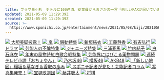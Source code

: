 ```yaml
---
title: ブラマヨ小杉　ホテルに100連泊、従業員からまさかの一言「悲しいFAXが届いていまして…」
updated: 2021-05-09 11:29:39Z
created: 2021-05-09 11:29:39Z
source: >-
  https://www.sponichi.co.jp/entertainment/news/2021/05/08/kiji/20210508s00041000459000c.html
---
```


 [![](https://www.sponichi.co.jp/entertainment/images/tokusyu/bikyakuV2.jpg) 大胆美脚披露！](https://www.sponichi.co.jp/entertainment/tokusyu/bikyaku/)  [![](https://www.sponichi.co.jp/entertainment/images/tokusyu/arashi2019.jpg) 嵐](https://www.sponichi.co.jp/entertainment/tokusyu/arashi/)  [![](https://www.sponichi.co.jp/entertainment/images/tokusyu/sodo02.jpg) 騒動特集](https://www.sponichi.co.jp/entertainment/tokusyu/sodo/)  [![](https://www.sponichi.co.jp/entertainment/images/tokusyu/aragakiyui.jpg) 新垣結衣](https://www.sponichi.co.jp/entertainment/tokusyu/aragakiyui/)  [![](https://www.sponichi.co.jp/entertainment/images/tokusyu/kudoshizuka_new.jpg) 工藤静香](https://www.sponichi.co.jp/entertainment/tokusyu/kudoshizuka/)  [![](https://www.sponichi.co.jp/entertainment/images/tokusyu/ariyoshihiroiki.jpg) 有吉弘行](https://www.sponichi.co.jp/entertainment/tokusyu/ariyoshihiroiki/)  [![](https://www.sponichi.co.jp/entertainment/images/tokusyu/drama.jpg) ドラマ](https://www.sponichi.co.jp/entertainment/tokusyu/drama/)  [![](https://www.sponichi.co.jp/entertainment/images/tokusyu/furin.jpg) 芸能人の不倫特集](https://www.sponichi.co.jp/entertainment/tokusyu/furin/)  [![](https://www.sponichi.co.jp/entertainment/images/tokusyu/johnnys.jpg) ジャニーズ特集](https://www.sponichi.co.jp/entertainment/tokusyu/johnnys/)  [![](https://www.sponichi.co.jp/entertainment/images/tokusyu/miuraharuma.jpg) 三浦春馬](https://www.sponichi.co.jp/entertainment/tokusyu/miuraharuma/)  [![](https://www.sponichi.co.jp/entertainment/images/tokusyu/takeuchiyuko.jpg) 竹内結子](https://www.sponichi.co.jp/entertainment/tokusyu/takeuchiyuko/)  [![](https://www.sponichi.co.jp/entertainment/images/tokusyu/shiraisimai.jpg) 白石麻衣](https://www.sponichi.co.jp/entertainment/tokusyu/shiraishimai/)  [![](https://www.sponichi.co.jp/entertainment/images/tokusyu/kouhaku2020.jpg) 年末の風物詩紅白歌合戦特集](https://www.sponichi.co.jp/entertainment/tokusyu/kouhaku/)  [![](https://www.sponichi.co.jp/entertainment/images/tokusyu/drag.jpg) 芸能界にはびこる薬物問題](https://www.sponichi.co.jp/entertainment/tokusyu/drag/)  [![](https://www.sponichi.co.jp/entertainment/images/tokusyu/ochoyan.jpg) 連続テレビ小説「おちょやん」](https://www.sponichi.co.jp/entertainment/tokusyu/ochoyan/)  [![](https://www.sponichi.co.jp/entertainment/images/tokusyu/nogizakaV2.jpg) 乃木坂46](https://www.sponichi.co.jp/entertainment/tokusyu/nogizaka/)  [![](https://www.sponichi.co.jp/entertainment/images/tokusyu/sakurazakaV2.jpg) 櫻坂46](https://www.sponichi.co.jp/entertainment/tokusyu/keyakizaka/)  [![](https://www.sponichi.co.jp/entertainment/images/tokusyu/akbV2.jpg) AKB48](https://www.sponichi.co.jp/entertainment/tokusyu/akb48/)  [![](https://www.sponichi.co.jp/entertainment/images/tokusyu/newmap.jpg) 「新しい地図」稲垣＆草なぎ＆香取の歩み](https://www.sponichi.co.jp/entertainment/tokusyu/newmap/)  [![](https://www.sponichi.co.jp/entertainment/images/tokusyu/entertainment.jpg) スポニチ記者が見た！芸能記者コラム](https://www.sponichi.co.jp/entertainment/tokusyu/kisya/)  [![](https://www.sponichi.co.jp/entertainment/images/tokusyu/photoalbum.jpg) 写真集発売！](https://www.sponichi.co.jp/entertainment/tokusyu/photoalbum/)  [![](https://www.sponichi.co.jp/entertainment/images/tokusyu/takarazukaV2.jpg) 宝塚歌劇団](https://www.sponichi.co.jp/entertainment/tokusyu/takarazuka/)  [![](https://www.sponichi.co.jp/entertainment/images/tokusyu/fujii_s.jpg) 藤井聡太](https://www.sponichi.co.jp/entertainment/tokusyu/fujii_s/)  [![](https://www.sponichi.co.jp/entertainment/images/tokusyu/shogi.jpg) 将棋](https://www.sponichi.co.jp/society/tokusyu/shogi/)